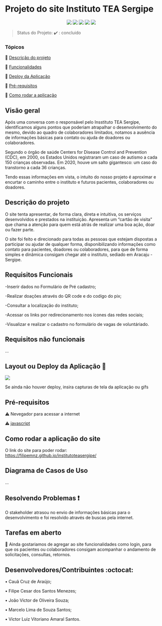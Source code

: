 <h1>Projeto do site Instituto TEA Sergipe</h1> 

<p align="center">
  <img src="https://img.shields.io/static/v1?label=bootstrap&message=framework&color=blue&style=for-the-badge&logo=bootstrap"/>
  <img src="https://img.shields.io/static/v1?label=github&message=deploy&color=blue&style=for-the-badge&logo=github"/>
  <img src="http://img.shields.io/static/v1?label=JavaScript&message= ECMAScript 2021&color=red&style=for-the-badge&logo=javascript"/>
  <img src="http://img.shields.io/static/v1?label=TESTES&message=%3E100&color=GREEN&style=for-the-badge"/>
   <img src="http://img.shields.io/static/v1?label=STATUS&message=concluido&color=RED&style=for-the-badge"/>
</p>

> Status do Projeto: :heavy_check_mark: : concluido

### Tópicos 

:small_blue_diamond: [Descrição do projeto](#descrição-do-projeto)

:small_blue_diamond: [Funcionalidades](#funcionalidades)

:small_blue_diamond: [Deploy da Aplicação](#deploy-da-aplicação-dash)

:small_blue_diamond: [Pré-requisitos](#pré-requisitos)

:small_blue_diamond: [Como rodar a aplicação](#como-rodar-a-aplicação-arrow_forward)

## Visão geral

<p>Após uma conversa com o responsável pelo Insstituto TEA Sergipe, identificamos alguns pontos que poderiam atrapalhar o desenvolvimento do mesmo, devido ao quadro de colaboradores limitados, notamos a ausência de informações básicas para contato ou ajuda de doadores ou colaboradores.</p>

<p>Segundo o órgão de saúde Centers for Disease Control and Prevention (CDC), em 2000, os Estados Unidos registraram um caso de autismo a cada 150 crianças observadas. Em 2020, houve um salto gigantesco: um caso do transtorno a cada 36 crianças.</p>

<p>Tendo essas informações em vista, o intuito do nosso projeto é aproximar e encurtar o caminho entre o instituto e futuros pacientes, colaboradores ou doadores.</p>

## Descrição do projeto 

 <p>O site tenta apresentar, de forma clara, direta e intuitiva, os serviços desenvolvidos e prestados na instituição. Apresenta um “cartão de visita” que chama a atenção para quem está atrás de realizar uma boa ação, doar ou fazer parte.</p>
 
<p>O site foi feito e direcionado para todas as pessoas que estejam dispostas a participar ou ajudar de qualquer forma, disponibilizando informações como contato para pacientes, doadores ou colaboradores, para que de forma simples e dinâmica consigam chegar até o instituto, sediado em Aracaju - Sergipe.</p>

## Requisitos Funcionais

<p>-Inserir dados no Formulário de Pré cadastro;</p>
<p>-Realizar doações através do QR code e do codigo do pix;</p>
<p>-Consultar a localização do instituto;</p>
<p>-Acessar os links por redirecionamento nos ícones das redes sociais;</p>
<p>-Visualizar e realizar o cadastro no formulário de vagas de voluntáriado.</p>

## Requisitos não funcionais

...

## Layout ou Deploy da Aplicação :dash:

<img src="https://i.imgur.com/yB2C5n6.jpg"/>

Se ainda não houver deploy, insira capturas de tela da aplicação ou gifs

## Pré-requisitos

:warning: Nevegador para acessar a internet

:warning: [javascript](https://www.java.com/pt-BR/download/ie_manual.jsp)

## Como rodar a aplicação do site

 O link do site para poder rodar: https://filipemnz.github.io/institutoteasergipe/

## Diagrama de Casos de Uso

...

## Resolvendo Problemas :exclamation:

O stakeholder atrasou no envio de informações básicas para o desenvolvimento e foi resolvido através de buscas pela internet. 

## Tarefas em aberto

:memo: Ainda gostariamos de agregar ao site funcionalidades como login, para que os pacientes ou colaboradores consigam acompanhar o andamento de solicitações, consultas, retornos.

## Desenvolvedores/Contribuintes :octocat:

<p>• Cauã Cruz de Araújo;</p>
<p>• Filipe Cesar dos Santos Menezes;</p>
<p>• João Victor de Oliveira Souza;</p>
<p>• Marcelo Lima de Souza Santos;</p>
<p>• Victor Luiz Vitoriano Amaral Santos.</p>
